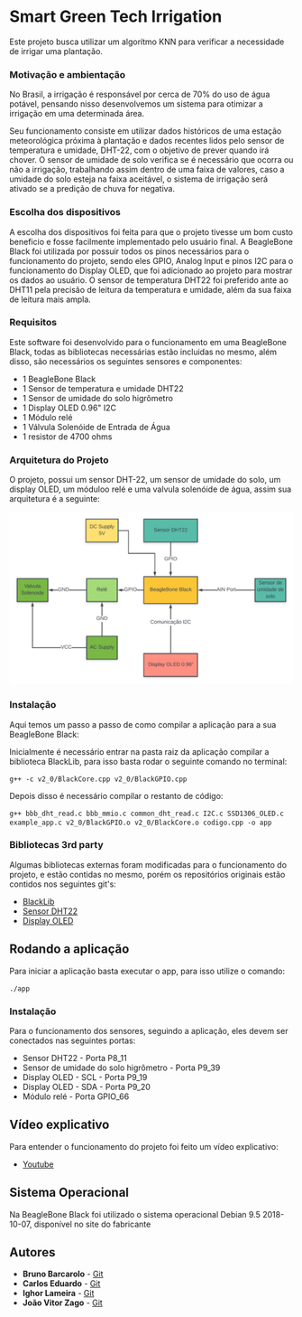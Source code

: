 # Smart Green Tech Irrigation

Este projeto busca utilizar um algorítmo KNN para verificar a necessidade de irrigar uma plantação.

### Motivação e ambientação

No Brasil, a irrigação é responsável por cerca de 70% do uso de água potável, pensando nisso desenvolvemos um sistema para otimizar a irrigação em uma determinada área.

Seu funcionamento consiste em utilizar dados históricos de uma estação meteorológica próxima à plantação e dados recentes lidos pelo sensor de temperatura e umidade, DHT-22, com o objetivo de prever quando irá chover. O sensor de umidade de solo verifica se é necessário que ocorra ou não a irrigação, trabalhando assim dentro de uma faixa de valores, caso a umidade do solo esteja na faixa aceitável, o sistema de irrigação será ativado se a predição de chuva for negativa.

### Escolha dos dispositivos

A escolha dos dispositivos foi feita para que o projeto tivesse um bom custo beneficio e fosse facilmente implementado pelo usuário final.
A BeagleBone Black foi utilizada por possuir todos os pinos necessários para o funcionamento do projeto, sendo eles GPIO, Analog Input e pinos I2C para o funcionamento do Display OLED, que foi adicionado ao projeto para mostrar os dados ao usuário.
O sensor de temperatura DHT22 foi preferido ante ao DHT11 pela precisão de leitura da temperatura e umidade, além da sua faixa de leitura mais ampla.

### Requisitos

Este software foi desenvolvido para o funcionamento em uma BeagleBone Black, todas as bibliotecas necessárias estão incluidas no mesmo, além disso, são necessários os seguintes sensores e componentes:

* 1 BeagleBone Black
* 1 Sensor de temperatura e umidade DHT22
* 1 Sensor de umidade do solo higrômetro
* 1 Display OLED 0.96" I2C
* 1 Módulo relé
* 1 Válvula Solenóide de Entrada de Água
* 1 resistor de 4700 ohms

### Arquitetura do Projeto

O projeto, possui um sensor DHT-22, um sensor de umidade do solo, um display OLED, um móduloo relé e uma valvula solenóide de água, assim sua arquitetura é a seguinte:

![Arquitetura](Arquitetura%20do%20Projeto.jpeg)

### Instalação

Aqui temos um passo a passo de como compilar a aplicação para a sua BeagleBone Black:

Inicialmente é necessário entrar na pasta raiz da aplicação compilar a biblioteca BlackLib, para isso basta rodar o seguinte comando no terminal:

```
g++ -c v2_0/BlackCore.cpp v2_0/BlackGPIO.cpp
```

Depois disso é necessário compilar o restanto de código:

```
g++ bbb_dht_read.c bbb_mmio.c common_dht_read.c I2C.c SSD1306_OLED.c example_app.c v2_0/BlackGPIO.o v2_0/BlackCore.o codigo.cpp -o app
```
### Bibliotecas 3rd party

Algumas bibliotecas externas foram modificadas para o funcionamento do projeto, e estão contidas no mesmo, porém os repositórios originais estão contidos nos seguintes git's:

- [BlackLib](https://github.com/yigityuce/BlackLib)
- [Sensor DHT22](https://github.com/adafruit/Adafruit_Python_DHT)
- [Display OLED](https://github.com/deeplyembeddedWP/SSD1306-OLED-display-driver-for-BeagleBone)


## Rodando a aplicação

Para iniciar a aplicação basta executar o app, para isso utilize o comando:

```
./app
```


### Instalação

Para o funcionamento dos sensores, seguindo a aplicação, eles devem ser conectados nas seguintes portas:

* Sensor DHT22 - Porta P8_11
* Sensor de umidade do solo higrômetro - Porta P9_39
* Display OLED - SCL - Porta P9_19
* Display OLED - SDA - Porta P9_20
* Módulo relé - Porta GPIO_66

## Vídeo explicativo

Para entender o funcionamento do projeto foi feito um vídeo explicativo:

* [Youtube](https://youtu.be/NgO0qdY4kBM)


## Sistema Operacional

Na BeagleBone Black foi utilizado o sistema operacional Debian 9.5 2018-10-07, disponível no site do fabricante

## Autores

* **Bruno Barcarolo** - [Git](https://github.com/Brunob0797)
* **Carlos Eduardo** - [Git](https://github.com/Ziiroo)
* **Ighor Lameira** - [Git](https://github.com/ighorgl)
* **João Vitor Zago** - [Git](https://github.com/jvzago)

